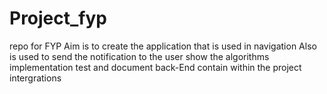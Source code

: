 # Project_fyp
repo for FYP
Aim is to create the application that is used in navigation
Also is used to send the notification to the user
show the algorithms
implementation
test and document
back-End contain within the project
intergrations